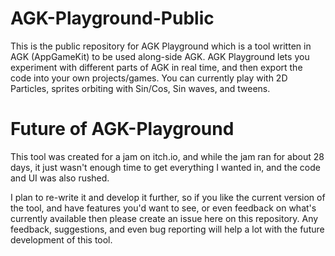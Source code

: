 # AGK-Playground-Public
This is the public repository for AGK Playground which is a tool written in AGK (AppGameKit) to be used along-side AGK. AGK Playground lets you experiment with different parts of AGK in real time, and then export the code into your own projects/games. You can currently play with 2D Particles, sprites orbiting with Sin/Cos, Sin waves, and tweens.

# Future of AGK-Playground
This tool was created for a jam on itch.io, and while the jam ran for about 28 days, it just wasn't enough time to get everything I wanted in, and the code and UI was also rushed.

I plan to re-write it and develop it further, so if you like the current version of the tool, and have features you'd want to see, or even feedback on what's currently available then please create an issue here on this repository. Any feedback, suggestions, and even bug reporting will help a lot with the future development of this tool.
